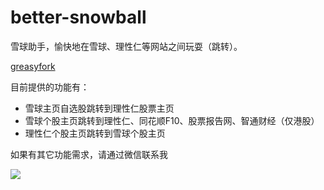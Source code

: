 # better-snowball

雪球助手，愉快地在雪球、理性仁等网站之间玩耍（跳转）。

[greasyfork](https://greasyfork.org/zh-CN/scripts/36582-%E9%9B%AA%E7%90%83%E5%8A%A9%E6%89%8B)

目前提供的功能有：

- 雪球主页自选股跳转到理性仁股票主页
- 雪球个股主页跳转到理性仁、同花顺F10、股票报告网、智通财经（仅港股）
- 理性仁个股主页跳转到雪球个股主页

如果有其它功能需求，请通过微信联系我

![](https://github.com/simongfxu/better-snowball/blob/master/WechatIMG220.jpeg)